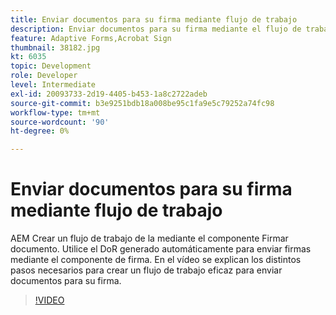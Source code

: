 ```yaml
---
title: Enviar documentos para su firma mediante flujo de trabajo
description: Enviar documentos para su firma mediante el flujo de trabajo. AEM Crear un flujo de trabajo de la mediante el componente Firmar documento. Utilice el DoR generado automáticamente para enviar firmas mediante el componente de firma. En el vídeo se explican los distintos pasos necesarios para crear un flujo de trabajo eficaz para enviar documentos para su firma.
feature: Adaptive Forms,Acrobat Sign
thumbnail: 38182.jpg
kt: 6035
topic: Development
role: Developer
level: Intermediate
exl-id: 20093733-2d19-4405-b453-1a8c2722adeb
source-git-commit: b3e9251bdb18a008be95c1fa9e5c79252a74fc98
workflow-type: tm+mt
source-wordcount: '90'
ht-degree: 0%

---
```


# Enviar documentos para su firma mediante flujo de trabajo

AEM Crear un flujo de trabajo de la mediante el componente Firmar documento. Utilice el DoR generado automáticamente para enviar firmas mediante el componente de firma.
En el vídeo se explican los distintos pasos necesarios para crear un flujo de trabajo eficaz para enviar documentos para su firma.

>[!VIDEO](https://video.tv.adobe.com/v/38182?quality=12&learn=on)
